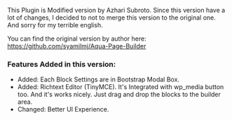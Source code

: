 This Plugin is Modified version by Azhari Subroto. Since this version have a lot of changes, I decided to not to merge this version to the original one. And sorry for my terrible english.

You can find the original version by author here:
https://github.com/syamilmj/Aqua-Page-Builder

### Features Added in this version:
* Added: Each Block Settings are in Bootstrap Modal Box.
* Added: Richtext Editor (TinyMCE). It's Integrated with wp_media button too. And it's works nicely. Just drag and drop the blocks to the builder area. 
* Changed: Better UI Experience.
